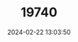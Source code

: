 ---
title: "19740"
category: "Romanichthys valsanicola"
draft: false
date: 2024-02-22 13:03:50
languages:
  English: ["Sculpin Perch"]
  Romanian: ["Asprete"]
---